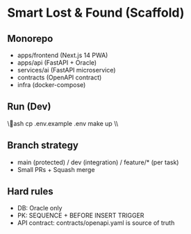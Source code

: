 ﻿# Smart Lost & Found (Scaffold)

## Monorepo
- apps/frontend (Next.js 14 PWA)
- apps/api (FastAPI + Oracle)
- services/ai (FastAPI microservice)
- contracts (OpenAPI contract)
- infra (docker-compose)

## Run (Dev)
\\\ash
cp .env.example .env
make up
\\\

## Branch strategy
- main (protected) / dev (integration) / feature/* (per task)
- Small PRs + Squash merge

## Hard rules
- DB: Oracle only
- PK: SEQUENCE + BEFORE INSERT TRIGGER
- API contract: contracts/openapi.yaml is source of truth
